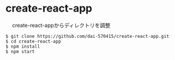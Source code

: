 # create-react-app
　
create-react-appからディレクトリを調整
　
```
$ git clone https://github.com/dai-570415/create-react-app.git
$ cd create-react-app
$ npm install
$ npm start
```